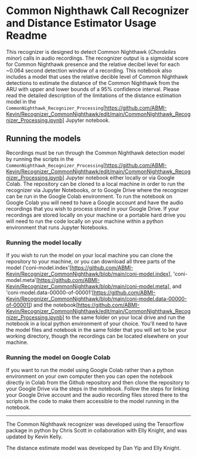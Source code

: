 # Common Nighthawk Call Recognizer and Distance Estimator Usage Readme

This recognizer is designed to detect Common Nighthawk (*Chordeiles minor*) calls in audio recordings.  The recognizer output is a sigmoidal score for Common Nighthawk presence and the relative decibel level for each ~0.064 second detection window of a recording.  This notebook also includes a model that uses the relative decible level of Common Nighthawk detections to estimate the distance of the Common Nighthawk from the ARU with upper and lower bounds of a 95% confidence interval. Please read the detailed description of the limitations of the distance estimation model in the `CommonNighthawk_Recognizer_Processing`[https://github.com/ABMI-Kevin/Recognizer_CommonNighthawk/edit/main/CommonNighthawk_Recognizer_Processing.ipynb] Jupyter notebook.

## Running the models
Recordings must be run through the Common Nighthawk detection model by running the scripts in the `CommonNighthawk_Recognizer_Processing`[https://github.com/ABMI-Kevin/Recognizer_CommonNighthawk/edit/main/CommonNighthawk_Recognizer_Processing.ipynb] Jupyter notebook either locally or via Google Colab.  The repository can be cloned to a local machine in order to run the recognizer via Jupyter Notebooks, or to Google Drive where the recognizer can be run in the Google Colab environment.  To run the notebook on Google Colab you will need to have a Google account and have the audio recordings that you wish to process stored in your Google Drive.  If your recordings are stored locally on your machine or a portable hard drive you will need to run the code locally on your machine within a python environment that runs Jupyter Notebooks.

### Running the model locally
If you wish to run the model on your local machine you can clone the repository to your machine, or you can download all three parts of the model ('coni-model.index'[https://github.com/ABMI-Kevin/Recognizer_CommonNighthawk/blob/main/coni-model.index], 'coni-model.meta'[https://github.com/ABMI-Kevin/Recognizer_CommonNighthawk/blob/main/coni-model.meta], and 'coni-model.data-00000-of-00001'[https://github.com/ABMI-Kevin/Recognizer_CommonNighthawk/blob/main/coni-model.data-00000-of-00001]) and the notebook[https://github.com/ABMI-Kevin/Recognizer_CommonNighthawk/edit/main/CommonNighthawk_Recognizer_Processing.ipynb] to the same folder on your local drive and run the notebook in a local python environment of your choice.  You'll need to have the model files and notebook in the same folder that you will set to be your working directory, though the recordings can be located elsewhere on your machine.

### Running the model on Google Colab 
If you want to run the model using Google Colab rather than a python environment on your own computer then you can open the notebook directly in Colab from the Github repository and then clone the repository to your Google Drive via the steps in the notebook.  Follow the steps for linking your Google Drive account and the audio recording files stored there to the scripts in the code to make them accessible to the model running in the notebook.

---
The Common Nighthawk recognizer was developed using the Tensorflow package in python by Chris Scott in collaboration with Elly Knight, and was updated by Kevin Kelly.

The distance estimate model was developed by Dan Yip and Elly Knight.
